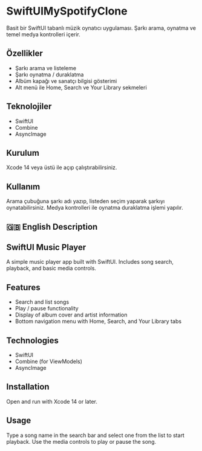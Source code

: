 # SwiftUIMySpotifyClone
Basit bir SwiftUI tabanlı müzik oynatıcı uygulaması. Şarkı arama, oynatma ve temel medya kontrolleri içerir.


## Özellikler
* Şarkı arama ve listeleme
* Şarkı oynatma / duraklatma
* Albüm kapağı ve sanatçı bilgisi gösterimi
* Alt menü ile Home, Search ve Your Library sekmeleri

## Teknolojiler
* SwiftUI
* Combine 
* AsyncImage

## Kurulum
Xcode 14 veya üstü ile açıp çalıştırabilirsiniz.

## Kullanım
Arama çubuğuna şarkı adı yazıp, listeden seçim yaparak şarkıyı oynatabilirsiniz. Medya kontrolleri ile oynatma duraklatma işlemi yapılır.

## 🇬🇧 English Description

## SwiftUI Music Player
A simple music player app built with SwiftUI. Includes song search, playback, and basic media controls.

## Features
* Search and list songs
* Play / pause functionality
* Display of album cover and artist information
* Bottom navigation menu with Home, Search, and Your Library tabs

## Technologies
* SwiftUI
* Combine (for ViewModels)
* AsyncImage

## Installation
Open and run with Xcode 14 or later.

## Usage
Type a song name in the search bar and select one from the list to start playback. Use the media controls to play or pause the song.

